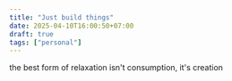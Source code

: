 ```yaml
---
title: "Just build things"
date: 2025-04-10T16:00:50+07:00
draft: true
tags: ["personal"]
---
```


the best form of relaxation isn't consumption, it's creation